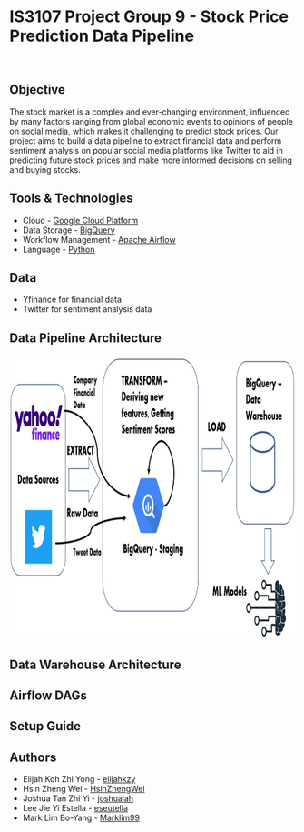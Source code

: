 # IS3107 Project Group 9 - Stock Price Prediction Data Pipeline
<br />

## Objective
The stock market is a complex and ever-changing environment, influenced by many factors ranging from global economic events to opinions of people on social media, which makes it challenging to predict stock prices. Our project aims to build a data pipeline to extract financial data and perform sentiment analysis on popular social media platforms like Twitter to aid in predicting future stock prices and make more informed decisions on selling and buying stocks.

## Tools & Technologies
- Cloud - [Google Cloud Platform](https://cloud.google.com/free/?utm_source=google&utm_medium=cpc&utm_campaign=japac-SG-all-en-dr-BKWS-all-pkws-trial-EXA-dr-1605216&utm_content=text-ad-none-none-DEV_c-CRE_649077641201-ADGP_Hybrid%20%7C%20BKWS%20-%20EXA%20%7C%20Txt%20~%20GCP_General_gcp_main-KWID_43700075274235034-aud-970366092687%3Akwd-42926176582&userloc_9062542-network_g&utm_term=KW_cloud%20platform%20google&gclid=CjwKCAjw__ihBhADEiwAXEazJjiZ_yJ9aCxMALA9XniM1WcMpsVMAZ_ugUE9ozmS6xx3Ccs662clTxoCZd8QAvD_BwE&gclsrc=aw.ds)
- Data Storage - [BigQuery](https://cloud.google.com/bigquery)
- Workflow Management - [Apache Airflow](https://airflow.apache.org/)
- Language - [Python](https://www.python.org/)

## Data
- Yfinance for financial data
- Twitter for sentiment analysis data

## Data Pipeline Architecture
<img src="/images/data pipeline architecture.jpg" width="1013" height="500">

## Data Warehouse Architecture

## Airflow DAGs

## Setup Guide

## Authors
- Elijah Koh Zhi Yong - [elijahkzy](https://github.com/elijahkzy)
- Hsin Zheng Wei - [HsinZhengWei](https://github.com/HsinZhengWei)
- Joshua Tan Zhi Yi - [joshualah](https://github.com/joshualah)
- Lee Jie Yi Estella - [eseutella](https://github.com/eseutella)
- Mark Lim Bo-Yang - [Marklim99](https://github.com/Marklim99)
